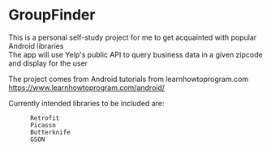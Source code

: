 # GroupFinder

This is a personal self-study project for me to get acquainted with popular Android libraries  
The app will use Yelp's public API to query business data in a given zipcode and display for the user

The project comes from Android tutorials from learnhowtoprogram.com
https://www.learnhowtoprogram.com/android/

Currently intended libraries to be included are:  

          Retrofit
          Picasso
          Butterknife
          GSON         
